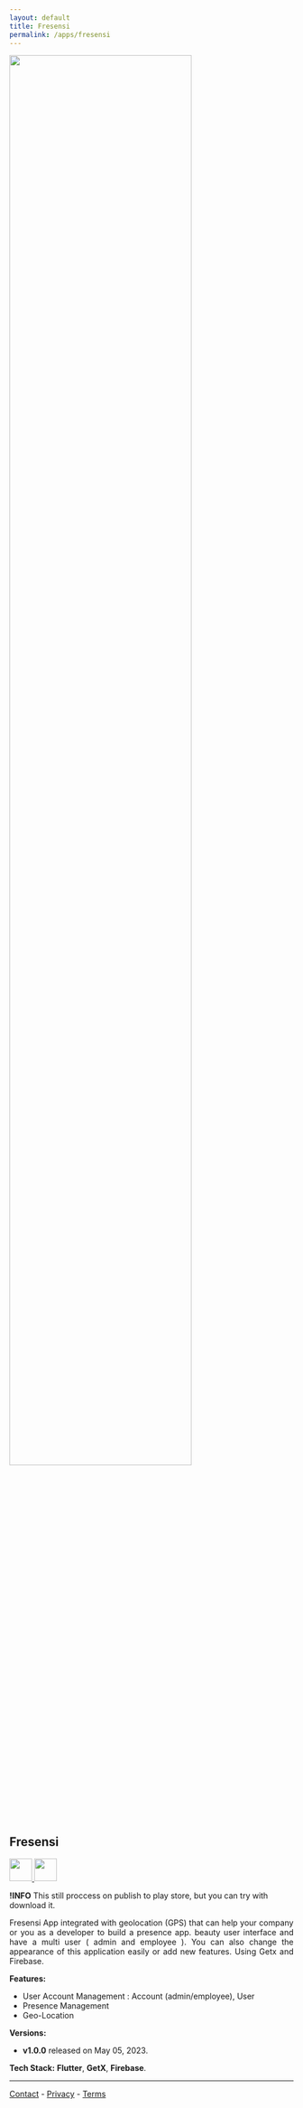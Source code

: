 ```yaml
---
layout: default
title: Fresensi
permalink: /apps/fresensi
---
```


<div class="text-center">
  <picture>
    <source srcset="{{ site.baseurl }}/assets/apps/fresensi/fresensi-prev.png" width="80%" media="(prefers-color-scheme: dark)">
    <img src="{{ site.baseurl }}/assets/apps/fresensi/fresensi-prev.png" width="80%">
  </picture>
</div>

## Fresensi

<p class="no-marker-link">
<a href="https://drive.google.com/file/d/1t8NqKHHshL6EKWyJ-F0cpwLz3c3PDC4g/view?usp=sharing" target="_blank">
  <picture>
      <source srcset="{{ site.baseurl }}/assets/badges/touch.svg" height="40">
      <img src="{{ site.baseurl }}/assets/badges/touch.svg" height="40">
  </picture>
</a>
<a href="{{ site.links.notes }}" target="_blank"  class="pe-none" tabindex="-1" aria-disabled="true">
  <picture>
      <source srcset="{{ site.baseurl }}/assets/badges/google-play-store-badge.svg" height="40">
      <img src="{{ site.baseurl }}/assets/badges/google-play-store-badge.svg" height="40">
  </picture>
</a>
</p>

**!INFO** This still proccess on publish to play store, but you can try with download it.

<p align="justify">
Fresensi App integrated with geolocation (GPS) that can help your company or you as a developer to build a presence app. beauty user interface and have a multi user ( admin and employee ). You can also change the appearance of this application easily or add new features. Using Getx and Firebase.
</p>

**Features:**

- User Account Management : Account (admin/employee), User
- Presence Management
- Geo-Location

**Versions:**
- **v1.0.0** released on May 05, 2023.

**Tech Stack:** **Flutter**, **GetX**, **Firebase**.

---

<a href="mailto:mrschwartx@gmail.com">Contact</a> - <a href="./privacy">Privacy</a> - <a href="./terms">Terms</a>
